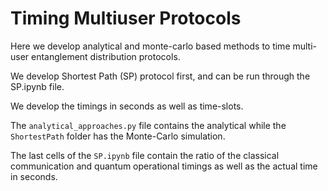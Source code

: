 # Timing Multiuser Protocols

Here we develop analytical and monte-carlo based methods to time multi-user entanglement distribution protocols.

We develop Shortest Path (SP) protocol first, and can be run through the SP.ipynb file.  

We develop the timings in seconds as well as time-slots.

The `analytical_approaches.py` file contains the analytical while the `ShortestPath` folder has the Monte-Carlo simulation. 

The last cells of the `SP.ipynb` file contain the ratio of the classical communication and quantum operational timings as well as the actual time in seconds. 